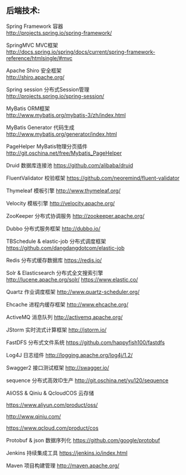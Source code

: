 ## 后端技术:
Spring Framework 	容器 	
http://projects.spring.io/spring-framework/


SpringMVC 	MVC框架 	
http://docs.spring.io/spring/docs/current/spring-framework-reference/htmlsingle/#mvc


Apache Shiro 	安全框架 	
http://shiro.apache.org/


Spring session 	分布式Session管理 	
http://projects.spring.io/spring-session/


MyBatis 	ORM框架 	
http://www.mybatis.org/mybatis-3/zh/index.html


MyBatis Generator 	代码生成 	
http://www.mybatis.org/generator/index.html


PageHelper 	MyBatis物理分页插件 	
http://git.oschina.net/free/Mybatis_PageHelper

Druid 	数据库连接池 	https://github.com/alibaba/druid

FluentValidator 	校验框架 	https://github.com/neoremind/fluent-validator

Thymeleaf 	模板引擎 	http://www.thymeleaf.org/

Velocity 	模板引擎 	http://velocity.apache.org/

ZooKeeper 	分布式协调服务 	http://zookeeper.apache.org/

Dubbo 	分布式服务框架 	http://dubbo.io/

TBSchedule & elastic-job 	分布式调度框架 	https://github.com/dangdangdotcom/elastic-job

Redis 	分布式缓存数据库 	https://redis.io/

Solr & Elasticsearch 	分布式全文搜索引擎 	
http://lucene.apache.org/solr/ 
https://www.elastic.co/

Quartz 	作业调度框架 	http://www.quartz-scheduler.org/

Ehcache 	进程内缓存框架 	http://www.ehcache.org/

ActiveMQ 	消息队列 	http://activemq.apache.org/

JStorm 	实时流式计算框架 	http://jstorm.io/

FastDFS 	分布式文件系统 	https://github.com/happyfish100/fastdfs

Log4J 	日志组件 	http://logging.apache.org/log4j/1.2/

Swagger2 	接口测试框架 	http://swagger.io/

sequence 	分布式高效ID生产 	http://git.oschina.net/yu120/sequence

AliOSS & Qiniu & QcloudCOS 	云存储 	

https://www.aliyun.com/product/oss/ 

http://www.qiniu.com/ 

https://www.qcloud.com/product/cos

Protobuf & json 	数据序列化 	https://github.com/google/protobuf

Jenkins 	持续集成工具 	https://jenkins.io/index.html

Maven 	项目构建管理 	http://maven.apache.org/
